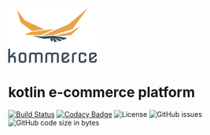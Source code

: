 ![Logon](assets/logo.png)
# kotlin e-commerce platform
[![Build Status](https://travis-ci.org/michalperlak/kommerce.svg?branch=master)](https://travis-ci.org/michalperlak/kommerce)
[![Codacy Badge](https://api.codacy.com/project/badge/Grade/7f58efad25e549a9bf664827ae2318ab)](https://www.codacy.com/manual/michalperlak/kommerce?utm_source=github.com&amp;utm_medium=referral&amp;utm_content=michalperlak/kommerce&amp;utm_campaign=Badge_Grade)
![License](https://img.shields.io/github/license/michalperlak/kommerce)
![GitHub issues](https://img.shields.io/github/issues/michalperlak/kommerce)
![GitHub code size in bytes](https://img.shields.io/github/languages/code-size/michalperlak/kommerce)


